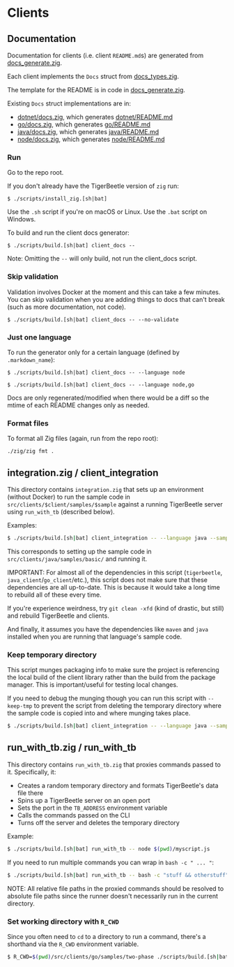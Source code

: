 # Clients

## Documentation

Documentation for clients (i.e. client `README.md`s) are generated
from [docs_generate.zig](./docs_generate.zig).

Each client implements the `Docs` struct from
[docs_types.zig](./docs_types.zig).

The template for the README is in code in
[docs_generate.zig](./docs_generate.zig).

Existing `Docs` struct implementations are in:

* [dotnet/docs.zig](./dotnet/docs.zig), which generates [dotnet/README.md](./dotnet/README.md)
* [go/docs.zig](./go/docs.zig), which generates [go/README.md](./go/README.md)
* [java/docs.zig](./java/docs.zig), which generates [java/README.md](./java/README.md)
* [node/docs.zig](./node/docs.zig), which generates [node/README.md](./node/README.md)

### Run

Go to the repo root.

If you don't already have the TigerBeetle version of `zig` run:

```console
$ ./scripts/install_zig.[sh|bat]
```

Use the `.sh` script if you're on macOS or Linux. Use the `.bat`
script on Windows.

To build and run the client docs generator:

```console
$ ./scripts/build.[sh|bat] client_docs --
```

Note: Omitting the `--` will only build, not run the client_docs script.

### Skip validation

Validation involves Docker at the moment and this can take a few
minutes. You can skip validation when you are adding things to docs
that can't break (such as more documentation, not code).

```console
$ ./scripts/build.[sh|bat] client_docs -- --no-validate
```

### Just one language

To run the generator only for a certain language (defined by `.markdown_name`):

```console
$ ./scripts/build.[sh|bat] client_docs -- --language node
```

```console
$ ./scripts/build.[sh|bat] client_docs -- --language node,go
```

Docs are only regenerated/modified when there would be a diff so the
mtime of each README changes only as needed.

### Format files

To format all Zig files (again, run from the repo root):

```console
./zig/zig fmt .
```


## integration.zig / client_integration

This directory contains `integration.zig` that sets up an environment
(without Docker) to run the sample code in
`src/clients/$client/samples/$sample` against a running TigerBeetle
server using `run_with_tb` (described below).

Examples:

```bash
$ ./scripts/build.[sh|bat] client_integration -- --language java --sample basic
```

This corresponds to setting up the sample code in
`src/clients/java/samples/basic/` and running it.

IMPORTANT: For almost all of the dependencies in this script
(`tigerbeetle`, `java_client`/`go_client`/etc.), this script does not
make sure that these dependencies are all up-to-date. This is because
it would take a long time to rebuild all of these every time.

If you're experience weirdness, try `git clean -xfd` (kind of drastic,
but still) and rebuild TigerBeetle and clients.

And finally, it assumes you have the dependencies like `maven` and
`java` installed when you are running that language's sample code.

### Keep temporary directory

This script munges packaging info to make sure the project is
referencing the local build of the client library rather than the
build from the package manager. This is important/useful for testing
local changes.

If you need to debug the munging though you can run this script with
`--keep-tmp` to prevent the script from deleting the temporary
directory where the sample code is copied into and where munging takes
place.

```bash
$ ./scripts/build.[sh|bat] client_integration -- --language java --sample basic --keep-tmp
```

## run_with_tb.zig / run_with_tb

This directory contains `run_with_tb.zig` that proxies commands passed
to it. Specifically, it:

* Creates a random temporary directory and formats TigerBeetle's data file there
* Spins up a TigerBeetle server on an open port
* Sets the port in the `TB_ADDRESS` environment variable
* Calls the commands passed on the CLI
* Turns off the server and deletes the temporary directory

Example:

```bash
$ ./scripts/build.[sh|bat] run_with_tb -- node $(pwd)/myscript.js
```

If you need to run multiple commands you can wrap in `bash -c " ... "`:

```bash
$ ./scripts/build.[sh|bat] run_with_tb -- bash -c "stuff && otherstuff"
```

NOTE: All relative file paths in the proxied commands should be
resolved to absolute file paths since the runner doesn't necessarily
run in the current directory.

### Set working directory with `R_CWD`

Since you often need to `cd` to a directory to run a command, there's
a shorthand via the `R_CWD` environment variable.

```bash
$ R_CWD=$(pwd)/src/clients/go/samples/two-phase ./scripts/build.[sh|bat] run_with_tb -- go run main.go
```
